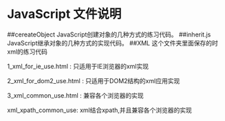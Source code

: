 # JavaScript 文件说明
##cereateObject
JavaScript创建对象的几种方式的练习代码。
##inherit.js
JavaScript继承对象的几种方式的实现代码。
##XML
这个文件夹里面保存的时xml的练习代码

1_xml_for_ie_use.html : 只适用于IE浏览器的xml实现

2_xml_for_dom2_use.html : 只适用于DOM2结构的xml应用实现

3_xml_common_use.html : 兼容各个浏览器的实现

xml_xpath_common_use: xml结合xpath,并且兼容各个浏览器的实现

